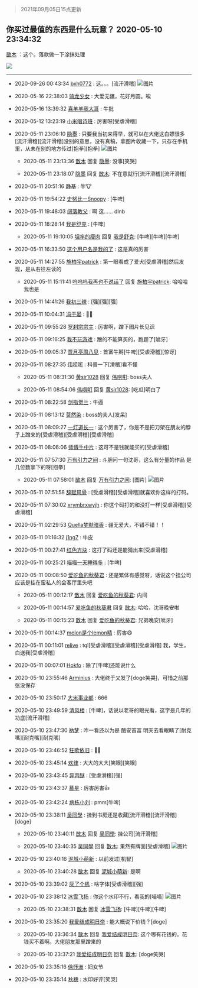 > 2021年09月05日15点更新
<link rel="stylesheet" href="https://cdn.jsdelivr.net/gh/taotie6/sampleJSON@main/css/photo_show.css">


 ## 你买过最值的东西是什么玩意？ 2020-05-10 23:34:32

 [㪚木](https://www.coolapk.com/feed/18749489?shareKey=OTk4MzY0M2Q2MTRlNjEzMTc1NGU~) ：这个。落款做一下涂抹处理 

<div class="album">
<img class="img-item" src="https://image.coolapk.com/feed/2020/0510/23/1081091_5db8c0ab_4871_4674@2160x996.jpeg" />
</div>

 ------- 

- 2020-09-26 00:43:34 [bxh0772](uid=2553166) : 这。。。[流汗滑稽] ![图片](https://image.coolapk.com/feed/2020/0926/00/2553166_54ebf00a_2213_2948@690x388.jpeg)

- 2020-05-16 22:38:03 [骑龙少女](uid=2934362) : 大爱无疆，花好月圆。唉 

- 2020-05-16 13:39:32 [喜羊羊我大哥](uid=1474279) : 牛批 

- 2020-05-12 13:23:19 [小米唱诗班](uid=2921847) : 厉害呀[受虐滑稽] 

- 2020-05-11 23:06:10 [隐墨](uid=683778) : 只要我当初来得早，就可以在大佬这白嫖很多[流汗滑稽][流汗滑稽]没别的意思，没有真稿，拿图片收藏一下，只存在手机里，从未在别的地方传过[抱拳][抱拳] ![图片](https://image.coolapk.com/feed/2020/0511/23/683778_c9a0ac53_9570_0311@3648x1680.jpeg)

    - 2020-05-11 23:13:36 [㪚木](uid=1081091) 回复 [隐墨](uid=683778): 没事[笑哭] 

    - 2020-05-11 23:18:07 [隐墨](uid=683778) 回复 [㪚木](uid=1081091): 不在意就行[流汗滑稽][流汗滑稽] 

- 2020-05-11 20:51:16 [静基](uid=1353091) : 牛🐮 

- 2020-05-11 19:54:22 [史努比一Snoopy](uid=1091742) : [牛啤] 

- 2020-05-11 19:48:03 [阔落教父](uid=1352852) : 啊   这……  dlnb 

- 2020-05-11 18:28:14 [我是舒克](uid=2558200) : [牛啤] 

    - 2020-05-11 19:10:05 [坦率的瘦肉](uid=3177564) 回复 [我是舒克](uid=2558200): [牛啤][牛啤][牛啤] 

- 2020-05-11 16:33:50 [这个用户名是我的了](uid=1090232) : 这是真的厉害 

- 2020-05-11 14:27:55 [施柏宇patrick](uid=470998) : 第一眼看成了爱犬[受虐滑稽]然后发现，是从右往左读的 

    - 2020-05-11 15:11:41 [呜呜呜我再也不说话了](uid=897110) 回复 [施柏宇patrick](uid=470998): 哈哈哈我也是 

- 2020-05-11 14:41:26 [我初三辣](uid=2088136) : [强][强][强] 

- 2020-05-11 10:04:31 [冯于晏](uid=2980763) : 🐂🍺 

- 2020-05-11 09:55:28 [罗刹宗宗主](uid=1080167) : 厉害啊，蹭下图片长见识 

- 2020-05-11 09:16:25 [我不玩游戏](uid=3058829) : 蹭的不能算买的，跑题了[呲牙] 

- 2020-05-11 09:05:37 [贾月亭周八见](uid=1584479) : 首富牛掰[牛啤][受虐滑稽][惊讶] 

- 2020-05-11 08:27:35 [伟唠咑](uid=488448) : 科普一下[滑稽]看不懂 

    - 2020-05-11 08:31:30 [黄sir1028](uid=905870) 回复 [伟唠咑](uid=488448): boss夫人 

    - 2020-05-11 08:54:06 [伟唠咑](uid=488448) 回复 [黄sir1028](uid=905870): [吃瓜]明白了 

- 2020-05-11 08:22:58 [剑指贺兰](uid=1109203) : 牛逼 

- 2020-05-11 08:13:12 [莫然染](uid=704691) : boss的夫人[发呆] 

- 2020-05-11 08:09:27 [一灯道长一](uid=2901910) : 这个厉害了，你是不是把刀架在朋友的脖子上蹭来的[受虐滑稽][受虐滑稽][受虐滑稽] 

- 2020-05-11 08:06:06 [师傅手中片](uid=1467971) : 这可不是钱就能买的[受虐滑稽] 

- 2020-05-11 07:57:30 [万有引力之间](uid=791651) : 斗胆问一句沈哥，这么有分量的作品 是几位数拿下的呀[抱拳] 

    - 2020-05-11 07:58:01 [㪚木](uid=1081091) 回复 [万有引力之间](uid=791651): [图片] ![图片](https://image.coolapk.com/feed/2020/0511/07/1081091_63451aa3_5080_4366@1080x403.png)

- 2020-05-11 07:51:58 [辞赋风骨](uid=875865) : [受虐滑稽][受虐滑稽]就喜欢你这样的打码。 

- 2020-05-11 07:30:02 [xrymbrxwyjh](uid=1710564) : 你这个码打的和没打一样[受虐滑稽][受虐滑稽] 

- 2020-05-11 02:29:53 [Quella梦默暗香](uid=575228) : 疆无爱大，不错不错！！ 

- 2020-05-11 01:16:32 [j1ng7](uid=965739) : 牛皮 

- 2020-05-11 00:27:41 [红色方块](uid=825268) : 这打了码还是能猜出来[受虐滑稽] 

- 2020-05-11 00:25:21 [喵喵一天睡得多](uid=1270287) : [牛啤] 

- 2020-05-11 00:08:50 [爱吃鱼的秋葵君](uid=1197189) : 还是繁体有感觉呀，话说这个挂公司应该是挂在蛮私人的会客厅里头吧 

    - 2020-05-11 00:12:17 [㪚木](uid=1081091) 回复 [爱吃鱼的秋葵君](uid=1197189): 内间 

    - 2020-05-11 00:14:57 [爱吃鱼的秋葵君](uid=1197189) 回复 [㪚木](uid=1081091): 哈哈，沈哥晚安啦 

    - 2020-05-11 00:15:23 [㪚木](uid=1081091) 回复 [爱吃鱼的秋葵君](uid=1197189): 兄弟晚安[呲牙] 

- 2020-05-11 00:14:37 [melon是个lemon精](uid=2080744) : 厉害😄 

- 2020-05-11 00:11:01 [relive](uid=1401589) : tql[受虐滑稽][受虐滑稽][受虐滑稽]
我，学生，白送我[受虐滑稽] 

- 2020-05-11 00:07:01 [Hokfo](uid=2006127) : 除了[牛啤]还能说什么 

- 2020-05-10 23:55:46 [Arminius](uid=1185530) : 大佬终于又发了[doge笑哭]，可惜之前那张没保存 

- 2020-05-10 23:50:17 [大米事业部](uid=291940) : 666 

- 2020-05-10 23:49:59 [清风楼](uid=865339) : [牛啤]，话说以老哥的眼光看，这字是几年的功底[流汗滑稽] 

- 2020-05-10 23:47:30 [衲梦](uid=2477427) : 咋一看还以为是   酷安首富   明天去看眼睛了[耐克嘴][耐克嘴][耐克嘴] 

- 2020-05-10 23:46:52 [狂歌依旧](uid=1534940) : 🐂🍺 

- 2020-05-10 23:45:14 [欢律](uid=918479) : 大大的大大[笑眼][笑眼] 

- 2020-05-10 23:43:45 [异丙醚](uid=770992) : [受虐滑稽][强] 

- 2020-05-10 23:43:37 [慕星](uid=2139461) : 厉害厉害👍 

- 2020-05-10 23:42:24 [病栋小刘](uid=1558516) : pmm[牛啤] 

- 2020-05-10 23:38:11 [吴同學](uid=1320218) : 挂到书房还是收藏[流汗滑稽][流汗滑稽][doge] 

    - 2020-05-10 23:40:11 [㪚木](uid=1081091) 回复 [吴同學](uid=1320218): 挂公司[流汗滑稽] 

    - 2020-05-10 23:40:35 [吴同學](uid=1320218) 回复 [㪚木](uid=1081091): 果然有牌面[受虐滑稽] ![图片](https://image.coolapk.com/feed/2020/0510/23/1320218_1fc3191d_4945_708@2560x2560.jpeg)

- 2020-05-10 23:40:16 [泥城小萌新](uid=2856292) : 以前发过[机智] 

    - 2020-05-10 23:40:28 [㪚木](uid=1081091) 回复 [泥城小萌新](uid=2856292): 是啊 

- 2020-05-10 23:39:02 [灰了个机](uid=912258) : 啥字体[受虐滑稽][强] 

- 2020-05-10 23:38:12 [冰雪飞扬](uid=2377629) : 你这个水印不行，看我的[喵喵] ![图片](https://image.coolapk.com/feed/2020/0508/23/2377629_1a91db7a_1883_4401@711x1250.png)

    - 2020-05-10 23:38:31 [㪚木](uid=1081091) 回复 [冰雪飞扬](uid=2377629): [牛啤][牛啤][牛啤] 

- 2020-05-10 23:35:20 [我爱结成明日奈](uid=1772977) : 能大概说下价钱？[doge] 

    - 2020-05-10 23:36:34 [㪚木](uid=1081091) 回复 [我爱结成明日奈](uid=1772977): 这个哪有花钱的。花钱买不着啊。大佬朋友那里蹭来的 

    - 2020-05-10 23:37:21 [我爱结成明日奈](uid=1772977) 回复 [㪚木](uid=1081091): [doge笑哭] 

- 2020-05-10 23:35:16 [俆忬洲](uid=893566) : 妇女节 

- 2020-05-10 23:35:14 [秋穗](uid=3560120) : 水印好评[笑哭] 

